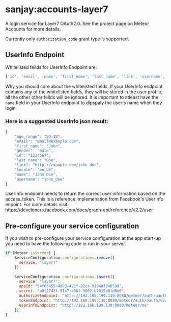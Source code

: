 sanjay:accounts-layer7
======================

A login service for Layer7 OAuth2.0. See the project page on Meteor Accounts for more details.

Currently only `authorization_code` grant type is supported. 

UserInfo Endpoint
-----------------

Whitelisted feilds for UserInfo Endpoint are: 
```javascript
['id', 'email', 'name', 'first_name', 'last_name', 'link', 'username', 'gender', 'locale', 'age_range']
```
Why you should care about the whitelisted fields: If your UserInfo endpoint contains any of the whitelisted fields, they will be stored in the user profile, all the other other feilds will be ignored. It is important to atleast have the `name` field in your UserInfo endpoint to dipspaly the user's name when they login.

### Here is a suggested UserInfo json result:

```javascript
{
    "age_range": "20-30",
    "email": "email@example.com",
    "first_name": "John",
    "gender": "male",
    "id": "1234567",
    "last_name": "Doe",
    "link": "http://example.com/john_doe",
    "locale": "en_US",
    "name": "John Doe",
    "username": "john_doe"
}
```

UserInfo endpoint needs to return the correct user information based on the access_token. 
This is a reference implemenation from Facebook's UserInfo enpoint. 
For more details visit: https://developers.facebook.com/docs/graph-api/reference/v2.2/user

Pre-configure your service configuration
----------------------------------------

If you wish to pre-configure your service configuration at the app start-up you need to have the following code in run in your server.

```javascript
if (Meteor.isServer) {
    ServiceConfiguration.configurations.remove({
      service: "layer7"
    });
    
    ServiceConfiguration.configurations.insert({
      service: "layer7",
      appId: "54f0c455-4d80-421f-82ca-9194df24859d",
      secret: "a0f2742f-31c7-436f-9802-b7015b8fd8e6",
      authorizeEndpoint: "http://192.168.199.130:8080/meteor/auth/oauth/v2/authorize",
      tokenEndpoint: "http://192.168.199.130:8080/meteor/auth/oauth/v2/token",
      userInfoEndpoint: "http://192.168.199.130:8080/meteor/me"
    });
}
```

